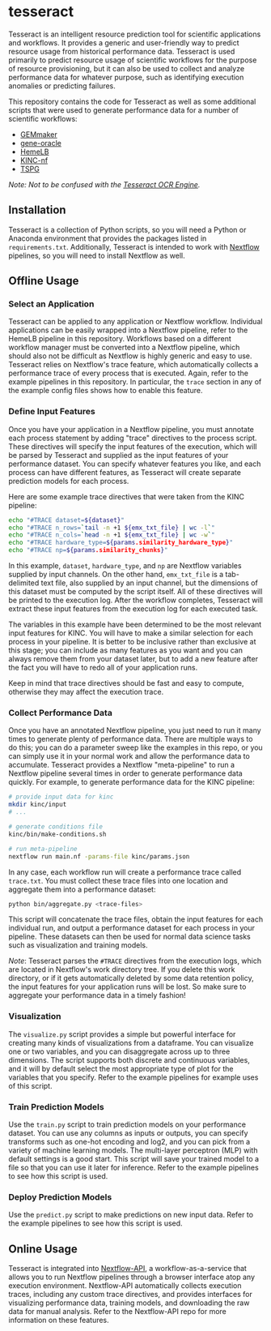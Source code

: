 # tesseract

Tesseract is an intelligent resource prediction tool for scientific applications and workflows. It provides a generic and user-friendly way to predict resource usage from historical performance data. Tesseract is used primarily to predict resource usage of scientific workflows for the purpose of resource provisioning, but it can also be used to collect and analyze performance data for whatever purpose, such as identifying execution anomalies or predicting failures.

This repository contains the code for Tesseract as well as some additional scripts that were used to generate performance data for a number of scientific workflows:
- [GEMmaker](https://github.com/SystemsGenetics/GEMmaker)
- [gene-oracle](https://github.com/SystemsGenetics/gene-oracle)
- [HemeLB](https://github.com/Clemson-MSE/hemelb-gpu)
- [KINC-nf](https://github.com/SystemsGenetics/KINC-nf)
- [TSPG](https://github.com/ctargon/TSPG)

_Note: Not to be confused with the [Tesseract OCR Engine](https://github.com/tesseract-ocr)._

## Installation

Tesseract is a collection of Python scripts, so you will need a Python or Anaconda environment that provides the packages listed in `requirements.txt`. Additionally, Tesseract is intended to work with [Nextflow](https://www.nextflow.io/) pipelines, so you will need to install Nextflow as well.

## Offline Usage

### Select an Application

Tesseract can be applied to any application or Nextflow workflow. Individual applications can be easily wrapped into a Nextflow pipeline, refer to the HemeLB pipeline in this repository. Workflows based on a different workflow manager must be converted into a Nextflow pipeline, which should also not be difficult as Nextflow is highly generic and easy to use. Tesseract relies on Nextflow's trace feature, which automatically collects a performance trace of every process that is executed. Again, refer to the example pipelines in this repository. In particular, the `trace` section in any of the example config files shows how to enable this feature.

### Define Input Features

Once you have your application in a Nextflow pipeline, you must annotate each process statement by adding "trace" directives to the process script. These directives will specify the input features of the execution, which will be parsed by Tesseract and supplied as the input features of your performance dataset. You can specify whatever features you like, and each process can have different features, as Tesseract will create separate prediction models for each process.

Here are some example trace directives that were taken from the KINC pipeline:
```bash
echo "#TRACE dataset=${dataset}"
echo "#TRACE n_rows=`tail -n +1 ${emx_txt_file} | wc -l`"
echo "#TRACE n_cols=`head -n +1 ${emx_txt_file} | wc -w`"
echo "#TRACE hardware_type=${params.similarity_hardware_type}"
echo "#TRACE np=${params.similarity_chunks}"
```

In this example, `dataset`, `hardware_type`, and `np` are Nextflow variables supplied by input channels. On the other hand, `emx_txt_file` is a tab-delimited text file, also supplied by an input channel, but the dimensions of this dataset must be computed by the script itself. All of these directives will be printed to the execution log. After the workflow completes, Tesseract will extract these input features from the execution log for each executed task.

The variables in this example have been determined to be the most relevant input features for KINC. You will have to make a similar selection for each process in your pipeline. It is better to be inclusive rather than exclusive at this stage; you can include as many features as you want and you can always remove them from your dataset later, but to add a new feature after the fact you will have to redo all of your application runs.

Keep in mind that trace directives should be fast and easy to compute, otherwise they may affect the execution trace.

### Collect Performance Data

Once you have an annotated Nextflow pipeline, you just need to run it many times to generate plenty of performance data. There are multiple ways to do this; you can do a parameter sweep like the examples in this repo, or you can simply use it in your normal work and allow the performance data to accumulate. Tesseract provides a Nextflow "meta-pipeline" to run a Nextflow pipeline several times in order to generate performance data quickly. For example, to generate performance data for the KINC pipeline:
```bash
# provide input data for kinc
mkdir kinc/input
# ...

# generate conditions file
kinc/bin/make-conditions.sh

# run meta-pipeline
nextflow run main.nf -params-file kinc/params.json
```

In any case, each workflow run will create a performance trace called `trace.txt`. You must collect these trace files into one location and aggregate them into a performance dataset:
```bash
python bin/aggregate.py <trace-files>
```

This script will concatenate the trace files, obtain the input features for each individual run, and output a performance dataset for each process in your pipeline. These datasets can then be used for normal data science tasks such as visualization and training models.

_Note_: Tesseract parses the `#TRACE` directives from the execution logs, which are located in Nextflow's work directory tree. If you delete this work directory, or if it gets automatically deleted by some data retention policy, the input features for your application runs will be lost. So make sure to aggregate your performance data in a timely fashion!

### Visualization

The `visualize.py` script provides a simple but powerful interface for creating many kinds of visualizations from a dataframe. You can visualize one or two variables, and you can disaggregate across up to three dimensions. The script supports both discrete and continuous variables, and it will by default select the most appropriate type of plot for the variables that you specify. Refer to the example pipelines for example uses of this script.

### Train Prediction Models

Use the `train.py` script to train prediction models on your performance dataset. You can use any columns as inputs or outputs, you can specify transforms such as one-hot encoding and log2, and you can pick from a variety of machine learning models. The multi-layer perceptron (MLP) with default settings is a good start. This script will save your trained model to a file so that you can use it later for inference. Refer to the example pipelines to see how this script is used.

### Deploy Prediction Models

Use the `predict.py` script to make predictions on new input data. Refer to the example pipelines to see how this script is used.

## Online Usage

Tesseract is integrated into [Nextflow-API](https://github.com/SciDAS/nextflow-api), a workflow-as-a-service that allows you to run Nextflow pipelines through a browser interface atop any execution environment. Nextflow-API automatically collects execution traces, including any custom trace directives, and provides interfaces for visualizing performance data, training models, and downloading the raw data for manual analysis. Refer to the Nextflow-API repo for more information on these features.